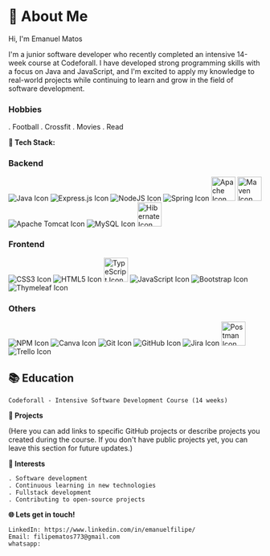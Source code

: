# 💫 About Me


 Hi, I'm Emanuel Matos

I'm a junior software developer who recently completed an intensive 14-week course at Codeforall. I have developed strong programming skills with a focus on Java and JavaScript, and I'm excited to apply my knowledge to real-world projects while continuing to learn and grow in the field of software development.


  ### Hobbies
   
. Football
. Crossfit
. Movies
. Read


**🚀 Tech Stack:**

   
 ### Backend


![Java Icon](https://img.icons8.com/color/48/000000/java-coffee-cup-logo.png)
![Express.js Icon](https://img.icons8.com/color/48/000000/express.png)
![NodeJS Icon](https://img.icons8.com/color/48/000000/nodejs.png)
![Spring Icon](https://img.icons8.com/color/48/000000/spring-logo.png)
<img src="https://cdn.jsdelivr.net/gh/devicons/devicon@latest/icons/apache/apache-original-wordmark.svg" alt="Apache Icon" width="48" height="48"/>
<img src="https://cdn.jsdelivr.net/gh/devicons/devicon@latest/icons/maven/maven-original-wordmark.svg" alt="Maven Icon" width="48" height="48"/>
![Apache Tomcat Icon](https://img.icons8.com/color/48/000000/tomcat.png)
![MySQL Icon](https://img.icons8.com/fluency/48/000000/mysql-logo.png)
<img src="https://cdn.jsdelivr.net/gh/devicons/devicon@latest/icons/hibernate/hibernate-original.svg" alt="Hibernate Icon" width="48" height="48"/>
          
   
### Frontend

![CSS3 Icon](https://img.icons8.com/color/48/000000/css3.png)
![HTML5 Icon](https://img.icons8.com/color/48/000000/html-5--v1.png)
<img src="https://cdn.jsdelivr.net/gh/devicons/devicon@latest/icons/typescript/typescript-plain.svg" alt="TypeScript Icon" width="48" height="48"/>
![JavaScript Icon](https://img.icons8.com/color/48/000000/javascript--v1.png)
![Bootstrap Icon](https://img.icons8.com/color/48/000000/bootstrap.png)
![Thymeleaf Icon](https://img.icons8.com/color/48/000000/thymeleaf.png)


  ### Others

   ![NPM Icon](https://img.icons8.com/color/48/000000/npm.png)
   ![Canva Icon](https://img.icons8.com/fluency/48/000000/canva.png)
   ![Git Icon](https://img.icons8.com/color/48/000000/git.png)
   ![GitHub Icon](https://img.icons8.com/fluency/48/000000/github.png)
   ![Jira Icon](https://img.icons8.com/color/48/000000/jira.png)
  <img src="https://cdn.jsdelivr.net/gh/devicons/devicon@latest/icons/postman/postman-plain.svg" alt="Postman Icon" width="48" height="48"/>
   ![Trello Icon](https://img.icons8.com/color/48/000000/trello.png)


  ## 📚 Education


    Codeforall - Intensive Software Development Course (14 weeks)


**🌟 Projects**

(Here you can add links to specific GitHub projects or describe projects you created during the course. If you don't have public projects yet, you can leave this section for future updates.)


**🎯 Interests**

    . Software development
    . Continuous learning in new technologies
    . Fullstack development 
    . Contributing to open-source projects

**🌐 Lets get in touch!**

    LinkedIn: https://www.linkedin.com/in/emanuelfilipe/
    Email: filipematos773@gmail.com
    whatsapp:








